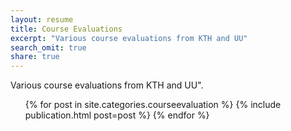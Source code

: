 ```yaml
---
layout: resume
title: Course Evaluations
excerpt: "Various course evaluations from KTH and UU"
search_omit: true
share: true
---
```


Various course evaluations from KTH and UU".

<ul class="post-list">
{% for post in site.categories.courseevaluation %}
    {% include publication.html post=post %}
{% endfor %}
</ul>
